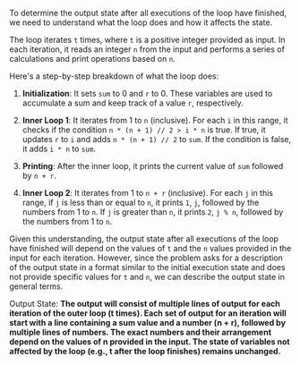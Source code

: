 To determine the output state after all executions of the loop have finished, we need to understand what the loop does and how it affects the state.

The loop iterates `t` times, where `t` is a positive integer provided as input. In each iteration, it reads an integer `n` from the input and performs a series of calculations and print operations based on `n`.

Here's a step-by-step breakdown of what the loop does:

1. **Initialization**: It sets `sum` to 0 and `r` to 0. These variables are used to accumulate a sum and keep track of a value `r`, respectively.

2. **Inner Loop 1**: It iterates from 1 to `n` (inclusive). For each `i` in this range, it checks if the condition `n * (n + 1) // 2 > i * n` is true. If true, it updates `r` to `i` and adds `n * (n + 1) // 2` to `sum`. If the condition is false, it adds `i * n` to `sum`.

3. **Printing**: After the inner loop, it prints the current value of `sum` followed by `n + r`.

4. **Inner Loop 2**: It iterates from 1 to `n + r` (inclusive). For each `j` in this range, if `j` is less than or equal to `n`, it prints `1`, `j`, followed by the numbers from 1 to `n`. If `j` is greater than `n`, it prints `2`, `j % n`, followed by the numbers from 1 to `n`.

Given this understanding, the output state after all executions of the loop have finished will depend on the values of `t` and the `n` values provided in the input for each iteration. However, since the problem asks for a description of the output state in a format similar to the initial execution state and does not provide specific values for `t` and `n`, we can describe the output state in general terms.

Output State: **The output will consist of multiple lines of output for each iteration of the outer loop (t times). Each set of output for an iteration will start with a line containing a sum value and a number (n + r), followed by multiple lines of numbers. The exact numbers and their arrangement depend on the values of n provided in the input. The state of variables not affected by the loop (e.g., t after the loop finishes) remains unchanged.**